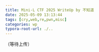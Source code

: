 ```yaml
---
title: Mini-L CTF 2025 WriteUp by 不知道
date: 2025-05-09 13:13:44
tags: [cry,web,re,pwn,misc]
categories: wp
typora-root-url: ./..
---
```


（等待上传）